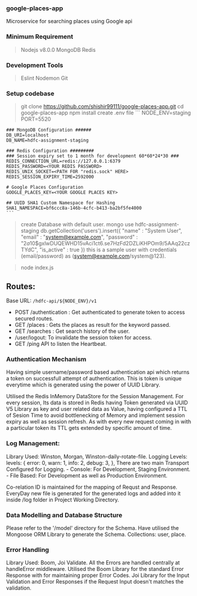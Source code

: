 ### google-places-app
Microservice for searching places using Google api

### Minimum Requirement
> Nodejs v8.0.0
> MongoDB
> Redis

### Development Tools
> Eslint
> Nodemon
> Git

### Setup codebase

> git clone https://github.com/shishir99111/google-places-app.git
> cd google-places-app
> npm install
> create .env file
    ```
    NODE_ENV=staging
    PORT=5520

    ### MongoDB Configuration ######
    DB_URI=localhost
    DB_NAME=hdfc-assignment-staging

    ### Redis Configuration #########
    ### Session expiry set to 1 month for development 60*60*24*30 ###
    REDIS_CONNECTION_URL=redis://127.0.0.1:6379
    REDIS_PASSWORD=<YOUR REDIS PASSWORD>
    REDIS_UNIX_SOCKET=<PATH FOR "redis.sock" HERE>
    REDIS_SESSION_EXPIRY_TIME=2592000

    # Google Places Configuration
    GOOGLE_PLACES_KEY=<YOUR GOOGLE PLACES KEY>

    ## UUID SHA1 Custom Namespace for Hashing
    SHA1_NAMESPACE=bf6ccc8a-146b-4cfc-b413-ba2bf5fe4000
    ```
> create Database with default user.
> mongo
> use hdfc-assignment-staging
> db.getCollection('users').insert({
    "name" : "System User",
    "email" : "system@example.com",
    "password" : "$2a$10$gxlwDUQEWHD15vAci1ct6.se7HzFd2DZLiKHPOm9/5AAq22czTYdC",
    "is_active" : true
})
this is a sample user with credentials (email/password) as (system@example.com/system@123).

> node index.js

## Routes:
Base URL: `/hdfc-api/${NODE_ENV}/v1`

- POST /authentication :
Get authenticated to generate token to access secured routes.
- GET /places :
Gets the places as result for the keyword passed.
- GET /searches :
Get search history of the user.
- /user/logout:
  To invalidate the session token for access.
- GET /ping
  API to listen the Heartbeat.

### Authentication Mechanism
Having simple username/password based authentication api which returns a token on successfull attempt of authentication. This is token is unique everytime which is generated using the power of UUID Library.

Utilised the Redis InMemory DataStore for the Session Management. For every session, Its data is stored in Redis having Token generated via UUID V5 Library as key and user related data as Value, having configured a TTL of Sesion Time to avoid bottlenecking of Memory and implement session expiry as well as session refresh.
As with every new request coming in with a particular token its TTL gets extended by specific amount of time.

### Log Management:

Library Used: Winston, Morgan, Winston-daily-rotate-file.
Logging Levels: levels: {
                            error: 0,
                            warn: 1,
                            info: 2,
                            debug: 3,
                        },
There are two main Transport Configured for Logging.
    - Console: For Development, Staging Environment.
    - File Based: For Development as well as Production Environment.

Co-relation ID is maintained for the mapping of Requst and Response. EveryDay new file is generated for the generated logs and added into it inside /log folder in Project Working Directory.

### Data Modelling and Database Structure

Please refer to the '/model' directory for the Schema. Have utilised the Mongoose ORM Library to generate the Schema.
Collections: user, place.
### Error Handling

Library Used: Boom, Joi Validate.
All the Errors are handled centrally at handleError middleware. Utilised the Boom Library for the standard Error Response with for maintaining proper Error Codes.
Joi Library for the Input Validation and Error Responses if the Request Input doesn't matches the validation.